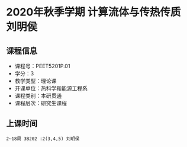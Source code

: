 # 2020年秋季学期 计算流体与传热传质 刘明侯






## 课程信息

- 课程号：PEET5201P.01
- 学分：3
- 教学类型：理论课
- 开课单位：热科学和能源工程系
- 课程类别：本研贯通
- 课程层次：研究生课程

## 上课时间

```
2~18周 3B202 :2(3,4,5) 刘明侯
```

